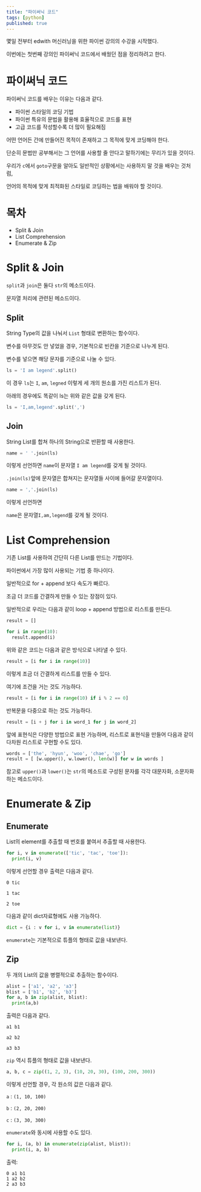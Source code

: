 ```yaml
---
title: "파이써닉 코드"
tags: [python]
published: true
---
```

몇일 전부터 edwith 머신러닝을 위한 파이썬 강의의 수강을 시작했다.

이번에는 첫번째 강의인 파이써닉 코드에서 배웠던 점을 정리하려고 한다.

# 파이써닉 코드

파이써닉 코드를 배우는 이유는 다음과 같다.

- 파이썬 스타일의 코딩 기법
- 파이썬 특유의 문법을 활용해 효율적으로 코드를 표현
- 고급 코드를 작성할수록 더 많이 필요해짐

어떤 언어든 간에 만들어진 목적이 존재하고 그 목적에 맞게 코딩해야 한다.

단순히 문법만 공부해서는 그 언어를 사용할 줄 안다고 말하기에는 무리가 있을 것이다.

우리가 `c`에서 `goto`구문을 알아도 일반적인 상황에서는 사용하지 말 것을 배우는 것처럼,

언어의 목적에 맞게 최적화된 스타일로 코딩하는 법을 배워야 할 것이다.

# 목차

- Split & Join
- List Comprehension
- Enumerate & Zip

# Split & Join

`split`과 `join`은 둘다 `str`의 메소드이다.

문자열 처리에 관련된 메소드이다.

## Split
String Type의 값을 나눠서 `List` 형태로 변환하는 함수이다.

변수를 아무것도 안 넣었을 경우, 기본적으로 빈칸을 기준으로 나누게 된다.

변수를 넣으면 해당 문자를 기준으로 나눌 수 있다.

```python
ls = 'I am legend'.split()
```
이 경우 `ls`는 `I`, `am`, `legned` 이렇게 세 개의 원소를 가진 리스트가 된다.

아래의 경우에도 똑같이 ls는 위와 같은 값을 갖게 된다.
```python
ls = 'I,am,legend'.split(',')
```

## Join
String List를 합쳐 하나의 String으로 반환할 때 사용한다.

```python
name = ' '.join(ls)
```
이렇게 선언하면 `name`이 문자열 `I am legend`를 갖게 될 것이다.

`.join(ls)`앞에 문자열은 합쳐지는 문자열들 사이에 들어갈 문자열이다.

```python
name = ','.join(ls)
```
이렇게 선언하면 

`name`은 문자열`I,am,legend`를 갖게 될 것이다.

# List Comprehension
기존 List를 사용하여 간단히 다른 List를 만드는 기법이다.

파이썬에서 가장 많이 사용되는 기법 중 하나이다.

일반적으로 for + append 보다 속도가 빠르다.

조금 더 코드를 간결하게 만들 수 있는 장점이 있다.

일반적으로 우리는 다음과 같이 loop + append 방법으로 리스트를 만든다.
```python
result = []

for i in range(10):
  result.append(i)
```
위와 같은 코드는 다음과 같은 방식으로 나타낼 수 있다.
```python
result = [i for i in range(10)]
```
이렇게 조금 더 간결하게 리스트를 만들 수 있다.

여기에 조건을 거는 것도 가능하다.
```python
result = [i for i in range(10) if i % 2 == 0]
```

반복문을 다중으로 하는 것도 가능하다.
```python
result = [i + j for i in word_1 for j in word_2]
```

앞에 표현식은 다양한 방법으로 표현 가능하며, 리스트로 표현식을 만들어 다음과 같이 다차원 리스트로 구현할 수도 있다.
```python
words = ['the', 'hyun', 'woo', 'chae', 'go']
result = [ [w.upper(), w.lower(), len(w)] for w in words ]
```
참고로 `upper()`과 `lower()`는 `str`의 메소드로 구성된 문자를 각각 대문자화, 소문자화 하는 메소드이다.

# Enumerate & Zip

## Enumerate

List의 element를 추출할 때 번호를 붙여서 추출할 때 사용한다.
```python
for i, v in enumerate(['tic', 'tac', 'toe']):
  print(i, v)
```

이렇게 선언할 경우 출력은 다음과 같다.
```
0 tic

1 tac

2 toe
```
다음과 같이 dict자료형에도 사용 가능하다.

```python
dict = {i : v for i, v in enumerate(list)}
```

`enumerate`는 기본적으로 튜플의 형태로 값을 내보낸다.

## Zip

두 개의 List의 값을 병렬적으로 추출하는 함수이다.
```python
alist = ['a1', 'a2', 'a3']
blist = ['b1', 'b2', 'b3']
for a, b in zip(alist, blist):
  print(a,b)
```
출력은 다음과 같다.
```
a1 b1

a2 b2

a3 b3
```
`zip` 역시 튜플의 형태로 값을 내보낸다.
```python
a, b, c = zip((1, 2, 3), (10, 20, 30), (100, 200, 300))
```
이렇게 선언할 경우, 각 원소의 값은 다음과 같다.

`a` : `(1, 10, 100)`

`b` : `(2, 20, 200)`

`c` : `(3, 30, 300)`

`enumerate`와 동시에 사용할 수도 있다.

```python
for i, (a, b) in enumerate(zip(alist, blist)):
  print(i, a, b)
```
출력:
```
0 a1 b1
1 a2 b2
2 a3 b3
```
